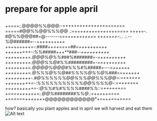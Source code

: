 # prepare for apple april 
##                                           
 +====:.@@@@%%@@@:-+++++++++++++++======= 
 =====#@@%%@@%%%@@ .:=+++++++++++++++==== 
 ==++=-. #@%%@@@##=@*-------===+++++++++= 
 +++++==-:..  .:.--%@######*=--++++++++++ 
 +++++++++=-:*####++*=*+====##=++++++++++ 
 +++++++++-:%%#####*++*+**###--++++++++++ 
 ++++++++=.@@@%@%%###%#######=-=+++++++++ 
 ++++++++=.@@@%%@#%%#########=-==++++++++ 
 ++++++++=.@@@@%@@@#%%%#%#####=---=++++++ 
 ++++++++=.@%%%@%%@##%%%%@%%@%###==++++++ 
 +++++++++-.#@%%%%%%@@%%%@@%%%@@=:=++++++ 
 +++++++++=-:%%%%%%%%%%%@@%%%%@-:=+++++++ 
 ==++++++++=-:@%%#%#%%%%####%%::=++++++== 
 +===+++++++=:.@@%########%%@.:=+++++==== 
 +======+++++++*@@@@@@@@@@@@*+=+++==+==== 
                                          
                                                                                 
                                                                                                                                                                           
how? basically you plant apples and in april we will harvest and eat them \
![Alt text](https://www.shutterstock.com/image-photo/big-apple-on-field-260nw-134983865.jpg "hard asl image of an apple")
<!--
**choccymalk/choccymalk** is a ✨ _special_ ✨ repository because its `README.md` (this file) appears on your GitHub profile.

Here are some ideas to get you started:

- 🔭 I’m currently working on ...
- 🌱 I’m currently learning ...
- 👯 I’m looking to collaborate on ...
- 🤔 I’m looking for help with ...
- 💬 Ask me about ...
- 📫 How to reach me: ...
- 😄 Pronouns: ...
- ⚡ Fun fact: ...
-->
